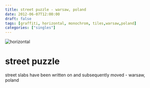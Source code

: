 ```yaml
---
title: street puzzle - warsaw, poland
date: 2012-06-07T12:00:00
draft: false
tags: [graffiti, horizontal, monochrom, tiles,warsaw,poland]
categories: ["singles"]
---
```

![horizontal](/p/sbr-20120607-15207061209.jpg)
<!--more-->
# street puzzle
street slabs have been written on and subsequently moved - warsaw, poland
